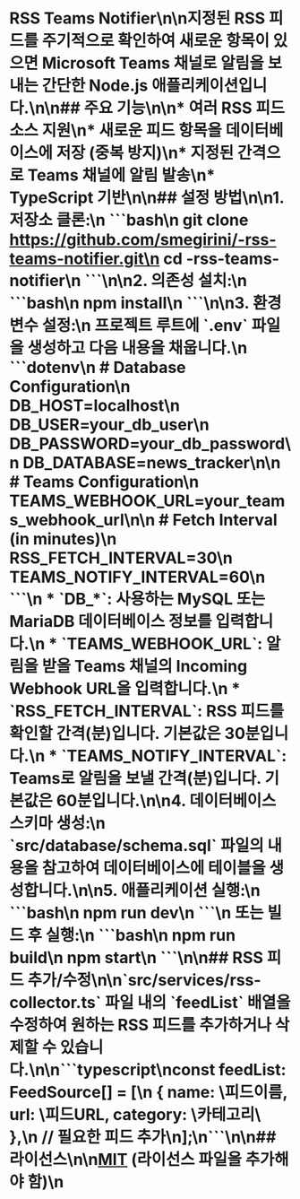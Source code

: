 # RSS Teams Notifier\n\n지정된 RSS 피드를 주기적으로 확인하여 새로운 항목이 있으면 Microsoft Teams 채널로 알림을 보내는 간단한 Node.js 애플리케이션입니다.\n\n## 주요 기능\n\n*   여러 RSS 피드 소스 지원\n*   새로운 피드 항목을 데이터베이스에 저장 (중복 방지)\n*   지정된 간격으로 Teams 채널에 알림 발송\n*   TypeScript 기반\n\n## 설정 방법\n\n1.  **저장소 클론:**\n    \`\`\`bash\n    git clone https://github.com/smegirini/-rss-teams-notifier.git\n    cd -rss-teams-notifier\n    \`\`\`\n\n2.  **의존성 설치:**\n    \`\`\`bash\n    npm install\n    \`\`\`\n\n3.  **환경 변수 설정:**\n    프로젝트 루트에 \`.env\` 파일을 생성하고 다음 내용을 채웁니다.\n    \`\`\`dotenv\n    # Database Configuration\n    DB_HOST=localhost\n    DB_USER=your_db_user\n    DB_PASSWORD=your_db_password\n    DB_DATABASE=news_tracker\n\n    # Teams Configuration\n    TEAMS_WEBHOOK_URL=your_teams_webhook_url\n\n    # Fetch Interval (in minutes)\n    RSS_FETCH_INTERVAL=30\n    TEAMS_NOTIFY_INTERVAL=60\n    \`\`\`\n    *   \`DB_*\`: 사용하는 MySQL 또는 MariaDB 데이터베이스 정보를 입력합니다.\n    *   \`TEAMS_WEBHOOK_URL\`: 알림을 받을 Teams 채널의 Incoming Webhook URL을 입력합니다.\n    *   \`RSS_FETCH_INTERVAL\`: RSS 피드를 확인할 간격(분)입니다. 기본값은 30분입니다.\n    *   \`TEAMS_NOTIFY_INTERVAL\`: Teams로 알림을 보낼 간격(분)입니다. 기본값은 60분입니다.\n\n4.  **데이터베이스 스키마 생성:**\n    \`src/database/schema.sql\` 파일의 내용을 참고하여 데이터베이스에 테이블을 생성합니다.\n\n5.  **애플리케이션 실행:**\n    \`\`\`bash\n    npm run dev\n    \`\`\`\n    또는 빌드 후 실행:\n    \`\`\`bash\n    npm run build\n    npm start\n    \`\`\`\n\n## RSS 피드 추가/수정\n\n\`src/services/rss-collector.ts\` 파일 내의 \`feedList\` 배열을 수정하여 원하는 RSS 피드를 추가하거나 삭제할 수 있습니다.\n\n\`\`\`typescript\nconst feedList: FeedSource[] = [\n  { name: \\피드이름\, url: \\피드URL\, category: \\카테고리\ },\n  // 필요한 피드 추가\n];\n\`\`\`\n\n## 라이선스\n\n[MIT](LICENSE) (라이선스 파일을 추가해야 함)\n
